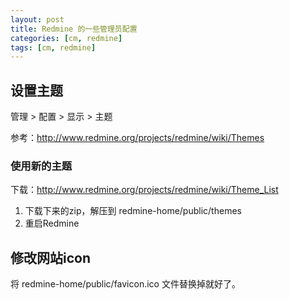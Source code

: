 ```yaml
---
layout: post
title: Redmine 的一些管理员配置
categories: [cm, redmine]
tags: [cm, redmine]
---
```



## 设置主题

管理 > 配置 > 显示 > 主题


参考：http://www.redmine.org/projects/redmine/wiki/Themes



### 使用新的主题

下载：http://www.redmine.org/projects/redmine/wiki/Theme_List

1. 下载下来的zip，解压到 redmine-home/public/themes
2. 重启Redmine


## 修改网站icon

将 redmine-home/public/favicon.ico 文件替换掉就好了。


